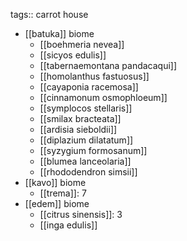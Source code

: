 tags:: carrot house

- [[batuka]] biome
	- [[boehmeria nevea]]
	- [[sicyos edulis]]
	- [[tabernaemontana pandacaqui]]
	- [[homolanthus fastuosus]]
	- [[cayaponia racemosa]]
	- [[cinnamonum osmophloeum]]
	- [[symplocos stellaris]]
	- [[smilax bracteata]]
	- [[ardisia sieboldii]]
	- [[diplazium dilatatum]]
	- [[syzygium formosanum]]
	- [[blumea lanceolaria]]
	- [[rhododendron simsii]]
- [[kavo]] biome
	- [[trema]]: 7
- [[edem]] biome
	- [[citrus sinensis]]: 3
	- [[inga edulis]]